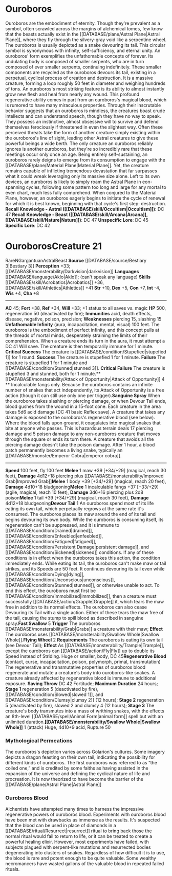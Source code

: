 ﻿---
ac: '45'
alignment: N
all_resistance: null
burrow_speed: null
charisma: '+8'
climb_speed: null
constitution: '+7'
creature_ability:
- Attack of Opportunity
- Devour Tail
- Fast Swallow
- Flying Wheel
- Regenerative Blood
- Sanguine
- Spray
- Swallow Whole
- Unfathomable Infinity
creature_family: null
description: 'Ouroboros are the embodiment of eternity. Though they''re prevalent
  as a symbol, often scrawled across the margins of alchemical tomes, few know that
  the beasts actually exist in the [[DATABASE/plane/Astral Plane|Astral Plane]] ,
  where they fly through the silvery-gray void like a serpentine wheel. The ouroboros
  is usually depicted as a snake devouring its tail. This circular symbol is synonymous
  with infinity, self-sufficiency, and eternal unity.<br/><br/> An ouroboros'' form
  exemplifies the unfathomable concepts of forever. Its undulating body is composed
  of smaller serpents, who are in turn composed of ever smaller serpents, continuing
  indefinitely. These smaller components are recycled as the ouroboros devours its
  tail, existing in a perpetual, cyclical process of creation and destruction. It
  is a massive creature, forming a loop roughly 50 feet in diameter and weighing hundreds
  of tons.<br/><br/> An ouroboros''s most striking feature is its ability to almost
  instantly grow new flesh and heal from nearly any wound. This profound regenerative
  ability comes in part from an ouroboros''s magical blood, which is rumored to have
  many miraculous properties.<br/><br/> Through their inscrutable behavior suggests
  that an ouroboros is mindless, the creatures boast crude intellects and can understand
  speech, though they have no way to speak. They possess an instinctive, almost obsessive
  will to survive and defend themselves ferociously if threatened in even the slightest
  way. Often these perceived threats take the form of another creature simply existing
  within the ouroboros''s line of sight, leading other [[DATABASE/trait/Astral|Astral]]
  creatures to give these powerful beings a wide berth. The only creature an ouroboros
  reliably ignores is another ouroboros, but they''re so incredibly rare that these
  meetings occur only once an age.<br/><br/> Being entirely self-sustaining, an ouroboros
  rarely deigns to emerge from its consumption to engage with the [[DATABASE/plane/Material
  Plane|Material Plane]] . Yet, the creature remains capable of inflicting tremendous
  devastation that far surpasses what it could wreak leveraging only its massive size
  alone. Left to its own devices, an ouroboros is likely to simply roam the Astral
  Plane in eon-spanning cycles, following some pattern too long and large for any
  mortal to even chart, much less fully comprehend. When conjured to the Material
  Plane, however, an ouroboros eagerly begins to initiate the cycle of renewal for
  which it is best known, beginning with that cycle''s first step: destruction.<br/><br/><b><u>Recall
  Knowledge - Astral</u> ( [[DATABASE/skill/Occultism|Occultism]] )</b>: DC 47<br/><b><u>Recall
  Knowledge - Beast</u> ( [[DATABASE/skill/Arcana|Arcana]] , [[DATABASE/skill/Nature|Nature]]
  )</b>: DC 47<br/><b><u>Unspecific Lore</u></b>: DC 45<br/><b><u>Specific Lore</u></b>:
  DC 42'
dexterity: '+5'
element: null
fly_speed: '100'
fortitude: '+38'
hardness: null
hp: '500'
id: '1256'
immunity:
- acid
- '[[DATABASE/trait/Death|death]] effects'
- '[[DATABASE/trait/Disease|disease]]'
- negative
- '[[DATABASE/trait/Poison|poison]]'
- precision
intelligence: '-4'
land_speed: '100'
language:
- '[[DATABASE/language/Aklo|Aklo]] ; (can''t speak any language)'
level: '21'
max_speed: '100'
name: Ouroboros
perception: '+33'
rarity: Rare
reflex: '+34'
resistance: null
rus_type_level: null
school: null
sense:
- '[[DATABASE/monsterability/Darkvision|darkvision]]'
size: Gargantuan
skill:
- '[[DATABASE/skill/Acrobatics|Acrobatics]] +36'
- '[[DATABASE/skill/Athletics|Athletics]] +41'
source: '[[DATABASE/source/Bestiary 3|Bestiary 3]]'
speed:
- 100 feet
- fly 100 feet
spell: null
strength: '+10'
strength_req: '10'
strongest_save:
- Fortitude
swim_speed: null
trait:
- '[[DATABASE/trait/Astral|Astral]]'
- '[[DATABASE/trait/Beast|Beast]]'
- '[[DATABASE/trait/Rare|Rare]]'
type: Creature
vision: Darkvision
weakest_save:
- Will
weakness:
- piercing 15
- slashing 15
will: '+33'
wisdom: '+4'

---
# Ouroboros

Ouroboros are the embodiment of eternity. Though they're prevalent as a symbol, often scrawled across the margins of alchemical tomes, few know that the beasts actually exist in the [[DATABASE/plane/Astral Plane|Astral Plane]], where they fly through the silvery-gray void like a serpentine wheel. The ouroboros is usually depicted as a snake devouring its tail. This circular symbol is synonymous with infinity, self-sufficiency, and eternal unity.
 An ouroboros' form exemplifies the unfathomable concepts of forever. Its undulating body is composed of smaller serpents, who are in turn composed of ever smaller serpents, continuing indefinitely. These smaller components are recycled as the ouroboros devours its tail, existing in a perpetual, cyclical process of creation and destruction. It is a massive creature, forming a loop roughly 50 feet in diameter and weighing hundreds of tons.
 An ouroboros's most striking feature is its ability to almost instantly grow new flesh and heal from nearly any wound. This profound regenerative ability comes in part from an ouroboros's magical blood, which is rumored to have many miraculous properties.
 Through their inscrutable behavior suggests that an ouroboros is mindless, the creatures boast crude intellects and can understand speech, though they have no way to speak. They possess an instinctive, almost obsessive will to survive and defend themselves ferociously if threatened in even the slightest way. Often these perceived threats take the form of another creature simply existing within the ouroboros's line of sight, leading other Astral creatures to give these powerful beings a wide berth. The only creature an ouroboros reliably ignores is another ouroboros, but they're so incredibly rare that these meetings occur only once an age.
 Being entirely self-sustaining, an ouroboros rarely deigns to emerge from its consumption to engage with the [[DATABASE/plane/Material Plane|Material Plane]]. Yet, the creature remains capable of inflicting tremendous devastation that far surpasses what it could wreak leveraging only its massive size alone. Left to its own devices, an ouroboros is likely to simply roam the Astral Plane in eon-spanning cycles, following some pattern too long and large for any mortal to even chart, much less fully comprehend. When conjured to the Material Plane, however, an ouroboros eagerly begins to initiate the cycle of renewal for which it is best known, beginning with that cycle's first step: destruction.
**Recall Knowledge - Astral ([[DATABASE/skill/Occultism|Occultism]])**: DC 47
**Recall Knowledge - Beast ([[DATABASE/skill/Arcana|Arcana]], [[DATABASE/skill/Nature|Nature]])**: DC 47
**Unspecific Lore**: DC 45
**Specific Lore**: DC 42

# Ouroboros<span class="item-type">Creature 21</span>

<span class="trait-rare item-trait">Rare</span><span class="trait-alignment item-trait">N</span><span class="trait-size item-trait">Gargantuan</span><span class="item-trait">Astral</span><span class="item-trait">Beast</span>
**Source** [[DATABASE/source/Bestiary 3|Bestiary 3]]
**Perception** +33; [[DATABASE/monsterability/Darkvision|darkvision]]
**Languages** [[DATABASE/language/Aklo|Aklo]]; (can't speak any language)
**Skills** [[DATABASE/skill/Acrobatics|Acrobatics]] +36, [[DATABASE/skill/Athletics|Athletics]] +41
**Str** +10, **Dex** +5, **Con** +7, **Int** -4, **Wis** +4, **Cha** +8

---
**AC** 45; **Fort** +38, **Ref** +34, **Will** +33; +1 status to all saves vs. magic
**HP** 500, regeneration 50 (deactivated by fire); **Immunities** acid, death effects, disease, negative, poison, precision; **Weaknesses** piercing 15, slashing 15
<span class="in-box-ability">**Unfathomable Infinity** (aura, incapacitation, mental, visual) 100 feet. The ouroboros is the embodiment of perfect infinity, and this concept pulls at the threads of mortal minds, desperately straining the limits of their comprehension. When a creature ends its turn in the aura, it must attempt a DC 41 Will save. The creature is then temporarily immune for 1 minute. </span><span class="in-box-ability">**Critical Success** The creature is [[DATABASE/condition/Stupefied|stupefied 1]] for 1 round. </span><span class="in-box-ability">**Success** The creature is stupefied 1 for 1 minute. </span><span class="in-box-ability">**Failure** The creature is stupefied 1 for 1 minute and [[DATABASE/condition/Stunned|stunned 3]]. </span><span class="in-box-ability">**Critical Failure** The creature is stupefied 3 and stunned, both for 1 minute.</span><span class="in-box-ability">**[[DATABASE/monsterability/Attack of Opportunity|Attack of Opportunity]] <span class="action-icon">4</span> ** Incalculable fangs only. Because the ouroboros contains an infinite number of snakes that act independently, its Attack of Opportunity is a free action (though it can still use only one per trigger).</span><span class="in-box-ability">**Sanguine Spray** When the ouroboros takes slashing or piercing damage, or when Devour Tail ends, blood gushes from the wound in a 15-foot cone. Each creature in the area takes 5d6 acid damage (DC 41 basic Reflex save). A creature that takes any damage is exposed to the ouroboros's regenerative blood (see below).</span><span class="in-box-ability"> Where the blood falls upon ground, it coagulates into magical snakes that bite at anyone who passes. This is hazardous terrain deals 17 piercing damage and 5 poison damage to any non-ouroboros creature that moves through the square or ends its turn there. A creature that avoids all the piercing damage doesn't take the poison damage. After 1 hour, a blood patch permanently becomes a living snake, typically an [[DATABASE/monster/Emperor Cobra|emperor cobra]].</span>

---
**Speed** 100 feet, fly 100 feet
<span class="in-box-ability">**Melee** <span class="action-icon">1</span> maw +39 [+34/+29] (magical, reach 30 feet), **Damage** 4d12+18 piercing plus [[DATABASE/monsterability/Improved Grab|Improved Grab]]</span><span class="in-box-ability">**Melee** <span class="action-icon">1</span> body +39 [+34/+29] (magical, reach 20 feet), **Damage** 4d10+18 bludgeoning</span><span class="in-box-ability">**Melee** <span class="action-icon">1</span> incalculable fangs +37 [+33/+29] (agile, magical, reach 10 feet), **Damage** 3d6+16 piercing plus 2d8 poison</span><span class="in-box-ability">**Melee** <span class="action-icon">1</span> tail +39 [+34/+29] (magical, reach 30 feet), **Damage** 4d12+18 bludgeoning</span><span class="in-box-ability">**Devour Tail** <span class="action-icon">1</span> An ouroboros spend most of its life eating its own tail, which perpetually regrows at the same rate it's consumed. The ouroboros places its maw around the end of its tail and begins devouring its own body.
 While the ouroboros is consuming itself, its regeneration can't be suppressed, and it is immune to [[DATABASE/condition/Drained|drained]], [[DATABASE/condition/Enfeebled|enfeebled]], [[DATABASE/condition/Fatigued|fatigued]], [[DATABASE/condition/Persistent Damage|persistent damage]], and [[DATABASE/condition/Sickened|sickened]] conditions. If any of these conditions is in effect when the ouroboros takes this action, the condition immediately ends. While eating its tail, the ouroboros can't make maw or tail strikes, and its Speeds are 50 feet. It continues devouring its tail even while [[DATABASE/condition/Dying|dying]], [[DATABASE/condition/Unconscious|unconscious]], [[DATABASE/condition/Stunned|stunned]], or otherwise unable to act.
 To end this effect, the ouroboros must first be [[DATABASE/condition/Immobilized|immobilized]], then a creature must successfully [[DATABASE/action/Grapple|Grapple]] it, which tears the maw free in addition to its normal effects. The ouroboros can also cease Devouring its Tail with a single action. Either of these tears the maw free of the tail, causing the stump to spill blood as described in sanguine spray.</span><span class="in-box-ability">**Fast Swallow** <span class="action-icon">5</span> **Trigger** The ouroboros [[DATABASE/monsterability/Grab|Grabs]] a creature with their maw; **Effect** The ouroboros uses [[DATABASE/monsterability/Swallow Whole|Swallow Whole]].</span><span class="in-box-ability">**Flying Wheel** <span class="action-icon">2</span> **Requirements** The ouroboros is eating its own tail (see Devour Tail); **Effect** As [[DATABASE/monsterability/Trample|Trample]], except the ouroboros can [[DATABASE/action/Fly|Fly]] up to double its Speed instead of Striding. Huge or smaller, body, DC 45</span><span class="in-box-ability">**Regenerative Blood** (contact, curse, incapacitation, poison, polymorph, primal, transmutation) The regenerative and transmutative properties of ouroboros blood regenerate and mutate a creature's body into ouroboros-like snakes. A creature already affected by regenerative blood is immune to additional exposure. **Saving Throw** DC 42 Fortitude; **Maximum Duration** 24 hours; **Stage 1** regeneration 5 (deactivated by fire), [[DATABASE/condition/Slowed|slowed 1]], and [[DATABASE/condition/Clumsy|clumsy 2]] (12 hours); **Stage 2** regeneration 5 (deactivated by fire), slowed 2 and clumsy 4 (12 hours); **Stage 3** The creature's body transmutes into a mass of writhing snakes, with the effects an 8th-level [[DATABASE/spell/Animal Form|animal form]] spell but with an unlimited duration.</span><span class="in-box-ability">**[[DATABASE/monsterability/Swallow Whole|Swallow Whole]]** <span class="action-icon">1</span> (attack) Huge, 4d10+9 acid, Rupture 50</span>

###  Mythological Permeations

The ouroboros's depiction varies across Golarion's cultures. Some imagery depicts a dragon feasting on their own tail, indicating the possibility for different kinds of ouroboros. The first ouroboros was referred to as “the coiled one,” and is credited by some faiths as having assisted in the expansion of the universe and defining the cyclical nature of life and procreation. It is now theorized to have become the barrier of the [[DATABASE/plane/Astral Plane|Astral Plane]]

###  Ouroboros Blood

Alchemists have attempted many times to harness the impressive regenerative powers of ouroboros blood. Experiments with ouroboros blood have been met with drawbacks as immense as the results. It's suspected that the blood can be used in place of diamonds in a [[DATABASE/ritual/Resurrect|resurrect]] ritual to bring back those the normal ritual would fail to return to life, or it can be treated to create a powerful healing elixir. However, most experiments have failed, with subjects plagued with serpent-like mutations and resurrected bodies degenerating into clusters of snakes. Regardless of how difficult it is to use, the blood is rare and potent enough to be quite valuable. Some wealthy necromancers have wasted gallons of the valuable blood in repeated failed rituals.